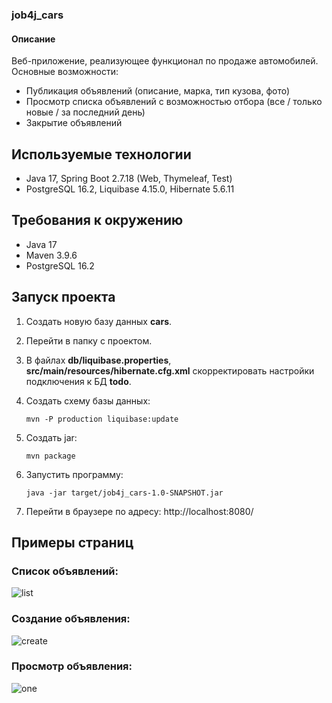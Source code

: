 ### job4j_cars

#### Описание

Веб-приложение, реализующее функционал по продаже автомобилей. Основные возможности:
- Публикация объявлений (описание, марка, тип кузова, фото)
- Просмотр списка объявлений с возможностью отбора (все / только новые / за последний день)
- Закрытие объявлений

## Используемые технологии
- Java 17, Spring Boot 2.7.18 (Web, Thymeleaf, Test)
-  PostgreSQL 16.2, Liquibase 4.15.0, Hibernate 5.6.11

## Требования к окружению
- Java 17
- Maven 3.9.6
- PostgreSQL 16.2

## Запуск проекта
1. Создать новую базу данных **cars**.
2. Перейти в папку с проектом.
3. В файлах **db/liquibase.properties**, **src/main/resources/hibernate.cfg.xml** скорректировать настройки подключения к БД **todo**.
4. Создать схему базы данных:

   `mvn -P production liquibase:update`

5. Создать jar:

   `mvn package`

6. Запустить программу:

   `java -jar target/job4j_cars-1.0-SNAPSHOT.jar`

7. Перейти в браузере по адресу: http://localhost:8080/

## Примеры страниц
### Список объявлений:
![list](https://github.com/bsedykh/job4j_cars/assets/84812761/a80a749c-c087-4cd0-a12b-4887691d8afe)

### Создание объявления:
![create](https://github.com/bsedykh/job4j_cars/assets/84812761/720aca0a-6069-46f1-b96d-ea1ee3b8355b)

### Просмотр объявления:
![one](https://github.com/bsedykh/job4j_cars/assets/84812761/bbb5dfc4-84c1-418c-898d-6532aafbc04c)
